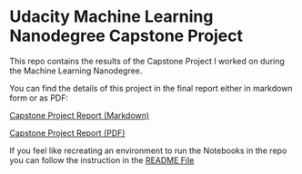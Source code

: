 # Udacity Machine Learning Nanodegree Capstone Project

This repo contains the results of the Capstone Project I worked on during the Machine Learning Nanodegree.

You can find the details of this project in the final report either in markdown form or as PDF:

[Capstone Project Report (Markdown)](docs/report/report.md)

[Capstone Project Report (PDF)](docs/report/report.pdf)

If you feel like recreating an environment to run the Notebooks in the repo you can follow the instruction in the [README File](README)
